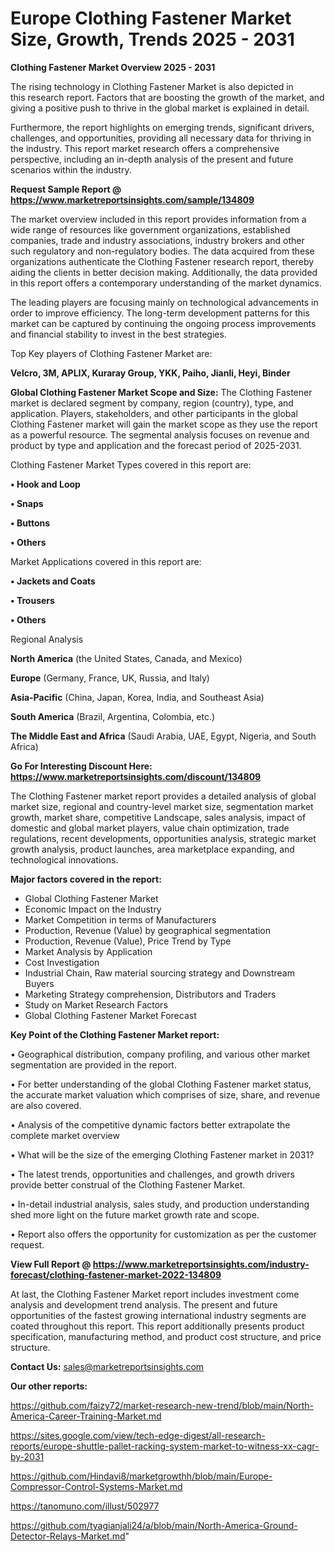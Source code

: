   # Europe Clothing Fastener Market Size, Growth, Trends 2025 - 2031

<Strong> Clothing Fastener Market Overview 2025 - 2031</strong>

The rising technology in Clothing Fastener Market is also depicted in this research report. Factors that are boosting the growth of the market, and giving a positive push to thrive in the global market is explained in detail.

Furthermore, the report highlights on emerging trends, significant drivers, challenges, and opportunities, providing all necessary data for thriving in the industry. This report market research offers a comprehensive perspective, including an in-depth analysis of the present and future scenarios within the industry.

<strong>Request Sample Report @ <a href=https://www.marketreportsinsights.com/sample/134809>https://www.marketreportsinsights.com/sample/134809</a></strong>

The market overview included in this report provides information from a wide range of resources like government organizations, established companies, trade and industry associations, industry brokers and other such regulatory and non-regulatory bodies. The data acquired from these organizations authenticate the Clothing Fastener research report, thereby aiding the clients in better decision making. Additionally, the data provided in this report offers a contemporary understanding of the market dynamics.

The leading players are focusing mainly on technological advancements in order to improve efficiency. The long-term development patterns for this market can be captured by continuing the ongoing process improvements and financial stability to invest in the best strategies.

Top Key players of Clothing Fastener Market are:

<strong>Velcro, 3M, APLIX, Kuraray Group, YKK, Paiho, Jianli, Heyi, Binder</strong>

<strong><b>Global Clothing Fastener Market Scope and Size:</b></strong>
The Clothing Fastener market is declared segment by company, region (country), type, and application. Players, stakeholders, and other participants in the global Clothing Fastener market will gain the market scope as they use the report as a powerful resource. The segmental analysis focuses on revenue and product by type and application and the forecast period of 2025-2031.

Clothing Fastener Market Types covered in this report are:

<strong>• Hook and Loop

• Snaps

• Buttons

• Others</strong>

Market Applications covered in this report are:

<strong>• Jackets and Coats

• Trousers

• Others</strong> 

Regional Analysis

<strong>North America</strong> (the United States, Canada, and Mexico)

<strong>Europe</strong> (Germany, France, UK, Russia, and Italy)

<strong>Asia-Pacific</strong> (China, Japan, Korea, India, and Southeast Asia)

<strong>South America</strong> (Brazil, Argentina, Colombia, etc.)

<strong>The Middle East and Africa</strong> (Saudi Arabia, UAE, Egypt, Nigeria, and South Africa)

<strong>Go For Interesting Discount Here: <a href=https://www.marketreportsinsights.com/discount/134809>https://www.marketreportsinsights.com/discount/134809</a></strong>

The Clothing Fastener market report provides a detailed analysis of global market size, regional and country-level market size, segmentation market growth, market share, competitive Landscape, sales analysis, impact of domestic and global market players, value chain optimization, trade regulations, recent developments, opportunities analysis, strategic market growth analysis, product launches, area marketplace expanding, and technological innovations.

<strong><b>Major factors covered in the report:</b></strong>
<ul>
  <li>Global Clothing Fastener Market </li>
  <li>Economic Impact on the Industry</li>
  <li>Market Competition in terms of Manufacturers</li>
  <li>Production, Revenue (Value) by geographical segmentation</li>
  <li>Production, Revenue (Value), Price Trend by Type</li>
  <li>Market Analysis by Application</li>
  <li>Cost Investigation</li>
  <li>Industrial Chain, Raw material sourcing strategy and Downstream Buyers</li>
  <li>Marketing Strategy comprehension, Distributors and Traders</li>
  <li>Study on Market Research Factors</li>
  <li>Global Clothing Fastener Market Forecast</li>
</ul>

<strong><b>Key Point of the Clothing Fastener Market report:</b></strong>

• Geographical distribution, company profiling, and various other market segmentation are provided in the report.

• For better understanding of the global Clothing Fastener market status, the accurate market valuation which comprises of size, share, and revenue are also covered.

• Analysis of the competitive dynamic factors better extrapolate the complete market overview

• What will be the size of the emerging Clothing Fastener market in 2031?

• The latest trends, opportunities and challenges, and growth drivers provide better construal of the Clothing Fastener Market.

• In-detail industrial analysis, sales study, and production understanding shed more light on the future market growth rate and scope.

• Report also offers the opportunity for customization as per the customer request.

<strong><b>View Full Report @ <a href=https://www.marketreportsinsights.com/industry-forecast/clothing-fastener-market-2022-134809>https://www.marketreportsinsights.com/industry-forecast/clothing-fastener-market-2022-134809</a></b></strong>


At last, the Clothing Fastener Market report includes investment come analysis and development trend analysis. The present and future opportunities of the fastest growing international industry segments are coated throughout this report. This report additionally presents product specification, manufacturing method, and product cost structure, and price structure.

<strong>Contact Us:</strong>
sales@marketreportsinsights.com

<strong>Our other reports:</strong>

<a href=https://github.com/faizy72/market-research-new-trend/blob/main/North-America-Career-Training-Market.md>https://github.com/faizy72/market-research-new-trend/blob/main/North-America-Career-Training-Market.md</a>

<a href=https://sites.google.com/view/tech-edge-digest/all-research-reports/europe-shuttle-pallet-racking-system-market-to-witness-xx-cagr-by-2031>https://sites.google.com/view/tech-edge-digest/all-research-reports/europe-shuttle-pallet-racking-system-market-to-witness-xx-cagr-by-2031</a>

<a href=https://github.com/Hindavi8/marketgrowthh/blob/main/Europe-Compressor-Control-Systems-Market.md>https://github.com/Hindavi8/marketgrowthh/blob/main/Europe-Compressor-Control-Systems-Market.md</a>

<a href=https://tanomuno.com/illust/502977>https://tanomuno.com/illust/502977</a>

<a href=https://github.com/tyagianjali24/a/blob/main/North-America-Ground-Detector-Relays-Market.md>https://github.com/tyagianjali24/a/blob/main/North-America-Ground-Detector-Relays-Market.md</a>"

